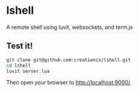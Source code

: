 # lshell

A remote shell using luvit, websockets, and term.js

## Test it!

```sh
git clone git@github.com:creationix/lshell.git
cd lshell
luvit server.lua
```

Then open your browser to <http://localhost:9000/>.

